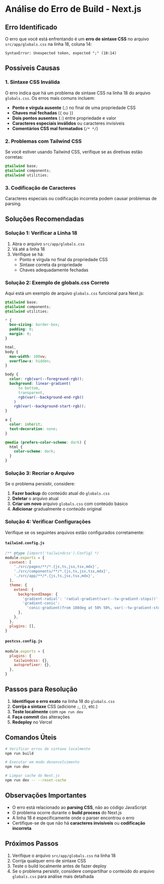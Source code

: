 # Análise do Erro de Build - Next.js

## Erro Identificado

O erro que você está enfrentando é um **erro de sintaxe CSS** no arquivo `src/app/globals.css` na linha 18, coluna 14:

```
SyntaxError: Unexpected token, expected ";" (18:14)
```

## Possíveis Causas

### 1. **Sintaxe CSS Inválida**
O erro indica que há um problema de sintaxe CSS na linha 18 do arquivo `globals.css`. Os erros mais comuns incluem:

- **Ponto e vírgula ausente** (`;`) no final de uma propriedade CSS
- **Chaves mal fechadas** (`{` ou `}`)
- **Dois pontos ausentes** (`:`) entre propriedade e valor
- **Caracteres especiais inválidos** ou caracteres invisíveis
- **Comentários CSS mal formatados** (`/* */`)

### 2. **Problemas com Tailwind CSS**
Se você estiver usando Tailwind CSS, verifique se as diretivas estão corretas:

```css
@tailwind base;
@tailwind components;
@tailwind utilities;
```

### 3. **Codificação de Caracteres**
Caracteres especiais ou codificação incorreta podem causar problemas de parsing.

## Soluções Recomendadas

### Solução 1: Verificar a Linha 18
1. Abra o arquivo `src/app/globals.css`
2. Vá até a linha 18
3. Verifique se há:
   - Ponto e vírgula no final da propriedade CSS
   - Sintaxe correta da propriedade
   - Chaves adequadamente fechadas

### Solução 2: Exemplo de globals.css Correto
Aqui está um exemplo de arquivo `globals.css` funcional para Next.js:

```css
@tailwind base;
@tailwind components;
@tailwind utilities;

* {
  box-sizing: border-box;
  padding: 0;
  margin: 0;
}

html,
body {
  max-width: 100vw;
  overflow-x: hidden;
}

body {
  color: rgb(var(--foreground-rgb));
  background: linear-gradient(
      to bottom,
      transparent,
      rgb(var(--background-end-rgb))
    )
    rgb(var(--background-start-rgb));
}

a {
  color: inherit;
  text-decoration: none;
}

@media (prefers-color-scheme: dark) {
  html {
    color-scheme: dark;
  }
}
```

### Solução 3: Recriar o Arquivo
Se o problema persistir, considere:

1. **Fazer backup** do conteúdo atual do `globals.css`
2. **Deletar** o arquivo atual
3. **Criar um novo** arquivo `globals.css` com conteúdo básico
4. **Adicionar** gradualmente o conteúdo original

### Solução 4: Verificar Configurações
Verifique se os seguintes arquivos estão configurados corretamente:

#### `tailwind.config.js`
```javascript
/** @type {import('tailwindcss').Config} */
module.exports = {
  content: [
    './src/pages/**/*.{js,ts,jsx,tsx,mdx}',
    './src/components/**/*.{js,ts,jsx,tsx,mdx}',
    './src/app/**/*.{js,ts,jsx,tsx,mdx}',
  ],
  theme: {
    extend: {
      backgroundImage: {
        'gradient-radial': 'radial-gradient(var(--tw-gradient-stops))',
        'gradient-conic':
          'conic-gradient(from 180deg at 50% 50%, var(--tw-gradient-stops))',
      },
    },
  },
  plugins: [],
}
```

#### `postcss.config.js`
```javascript
module.exports = {
  plugins: {
    tailwindcss: {},
    autoprefixer: {},
  },
}
```

## Passos para Resolução

1. **Identifique o erro exato** na linha 18 do `globals.css`
2. **Corrija a sintaxe** CSS (adicione `;`, `{}`, etc.)
3. **Teste localmente** com `npm run dev`
4. **Faça commit** das alterações
5. **Redeploy** no Vercel

## Comandos Úteis

```bash
# Verificar erros de sintaxe localmente
npm run build

# Executar em modo desenvolvimento
npm run dev

# Limpar cache do Next.js
npm run dev -- --reset-cache
```

## Observações Importantes

- O erro está relacionado ao **parsing CSS**, não ao código JavaScript
- O problema ocorre durante o **build process** do Next.js
- A linha 18 é especificamente onde o parser encontrou o erro
- Certifique-se de que não há **caracteres invisíveis** ou **codificação incorreta**

## Próximos Passos

1. Verifique o arquivo `src/app/globals.css` na linha 18
2. Corrija qualquer erro de sintaxe CSS
3. Teste o build localmente antes de fazer deploy
4. Se o problema persistir, considere compartilhar o conteúdo do arquivo `globals.css` para análise mais detalhada